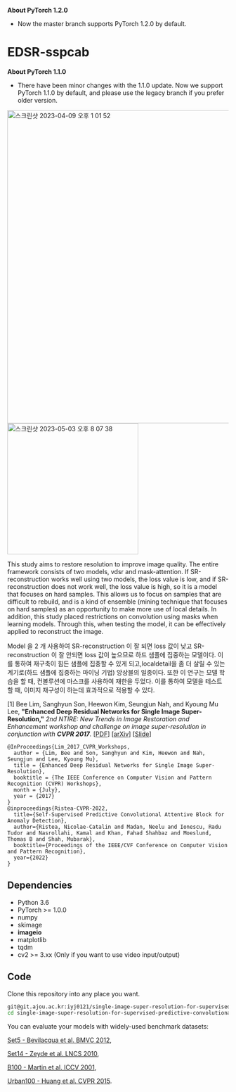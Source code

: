 **About PyTorch 1.2.0**
  * Now the master branch supports PyTorch 1.2.0 by default.

# EDSR-sspcab

**About PyTorch 1.1.0**
  * There have been minor changes with the 1.1.0 update. Now we support PyTorch 1.1.0 by default, and please use the legacy branch if you prefer older version.

<img width="712" alt="스크린샷 2023-04-09 오후 1 01 52" src="https://user-images.githubusercontent.com/90498398/236676450-5e7d3073-e2b0-47da-bc13-8187581af0e2.png">
<img width="298" alt="스크린샷 2023-05-03 오후 8 07 38" src="https://user-images.githubusercontent.com/90498398/236676461-02a1bc78-14c7-4144-852f-4886d3ffae60.png">

This study aims to restore resolution to improve image quality. The entire framework consists of two models, vdsr and mask-attention. If SR-reconstruction works well using two models, the loss value is low, and if SR-reconstruction does not work well, the loss value is high, so it is a model that focuses on hard samples. This allows us to focus on samples that are difficult to rebuild, and is a kind of ensemble (mining technique that focuses on hard samples) as an opportunity to make more use of local details.
In addition, this study placed restrictions on convolution using masks when learning models. Through this, when testing the model, it can be effectively applied to reconstruct the image.

Model 을 2 개 사용하여 SR-reconstruction 이 잘 되면 loss 값이 낮고 SR-reconstruction 이 잘 안되면 loss 값이 높으므로 하드 샘플에 집중하는 모델이다. 이를 통하여 재구축이 힘든 샘플에 집중할 수 있게 되고,localdetail을 좀 더 살릴 수 있는 계기로(하드 샘플에 집중하는 마이닝 기법) 앙상블의 일종이다.
또한 이 연구는 모델 학습을 할 때, 컨볼루션에 마스크를 사용하여 재한을 두었다. 이를 통하여 모델을 테스트 할 때, 이미지 재구성이 하는데 효과적으로 적용할 수 있다.

[1] Bee Lim, Sanghyun Son, Heewon Kim, Seungjun Nah, and Kyoung Mu Lee, **"Enhanced Deep Residual Networks for Single Image Super-Resolution,"** <i>2nd NTIRE: New Trends in Image Restoration and Enhancement workshop and challenge on image super-resolution in conjunction with **CVPR 2017**. </i> [[PDF](http://openaccess.thecvf.com/content_cvpr_2017_workshops/w12/papers/Lim_Enhanced_Deep_Residual_CVPR_2017_paper.pdf)] [[arXiv](https://arxiv.org/abs/1707.02921)] [[Slide](https://cv.snu.ac.kr/research/EDSR/Presentation_v3(release).pptx)]
```
@InProceedings{Lim_2017_CVPR_Workshops,
  author = {Lim, Bee and Son, Sanghyun and Kim, Heewon and Nah, Seungjun and Lee, Kyoung Mu},
  title = {Enhanced Deep Residual Networks for Single Image Super-Resolution},
  booktitle = {The IEEE Conference on Computer Vision and Pattern Recognition (CVPR) Workshops},
  month = {July},
  year = {2017}
}
@inproceedings{Ristea-CVPR-2022,
  title={Self-Supervised Predictive Convolutional Attentive Block for Anomaly Detection},
  author={Ristea, Nicolae-Catalin and Madan, Neelu and Ionescu, Radu Tudor and Nasrollahi, Kamal and Khan, Fahad Shahbaz and Moeslund, Thomas B and Shah, Mubarak},
  booktitle={Proceedings of the IEEE/CVF Conference on Computer Vision and Pattern Recognition},
  year={2022}
}
```

## Dependencies
* Python 3.6
* PyTorch >= 1.0.0
* numpy
* skimage
* **imageio**
* matplotlib
* tqdm
* cv2 >= 3.xx (Only if you want to use video input/output)

## Code
Clone this repository into any place you want.
```bash
git@git.ajou.ac.kr:iyj0121/single-image-super-resolution-for-supervised-predictive-convolutional-attentive-block.git
cd single-image-super-resolution-for-supervised-predictive-convolutional-attentive-block
```
You can evaluate your models with widely-used benchmark datasets:

[Set5 - Bevilacqua et al. BMVC 2012](http://people.rennes.inria.fr/Aline.Roumy/results/SR_BMVC12.html),

[Set14 - Zeyde et al. LNCS 2010](https://sites.google.com/site/romanzeyde/research-interests),

[B100 - Martin et al. ICCV 2001](https://www2.eecs.berkeley.edu/Research/Projects/CS/vision/bsds/),

[Urban100 - Huang et al. CVPR 2015](https://sites.google.com/site/jbhuang0604/publications/struct_sr).

